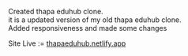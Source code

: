 Created thapa eduhub clone. 
<br>
it is a updated version of my old thapa eduhub clone.
<br>
Added responsiveness and made some changes

Site Live :=
<a href="thapaeduhub.netlify.app">thapaeduhub.netlify.app</a>

